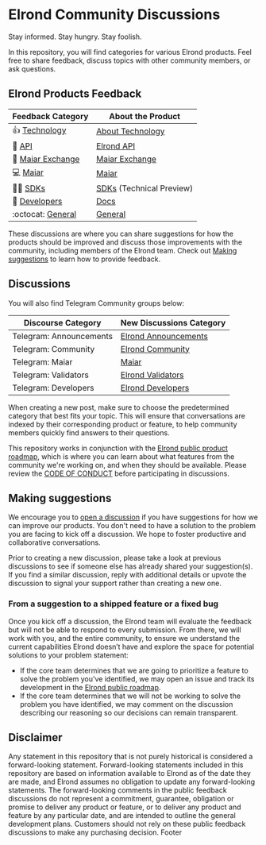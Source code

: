 # Elrond Community Discussions

Stay informed. Stay hungry. Stay foolish.

In this repository, you will find categories for various Elrond products. Feel free to share feedback, discuss topics with other community members, or ask questions.

## Elrond Products Feedback

| **Feedback Category** | **About the Product** 	|
|---	|---	|
| 👍  [Technology](https://github.com/ElrondNetwork/community/discussions/categories/protocol) 	| [About Technology](https://elrond.com/technology/) |
| 🔁  [API](https://github.com/ElrondNetwork/community/discussions/categories/api) 	| [Elrond API](https://github.com/ElrondNetwork/api.elrond.com) |
| 🔎  [Maiar Exchange](https://github.com/ElrondNetwork/community/discussions/categories/maiar-exchange) 	| [Maiar Exchange](https://maiar.exchange/) 	|
| 💻  [Maiar](https://github.com/ElrondNetwork/community/discussions/categories/maiar) 	| [Maiar](https://maiar.com/) 	|
| 👩‍✈️  [SDKs](https://github.com/ElrondNetwork/community/discussions/categories/sdks)   	| [SDKs](https://docs.elrond.com/sdk-and-tools/overview/) (Technical Preview) 	|
| 🤖  [Developers](https://github.com/ElrondNetwork/community/discussions/categories/q-a) 	| [Docs](https://docs.elrond.com/) 	|
| :octocat:  [General](https://github.com/ElrondNetwork/community/discussions/categories/general) 	| [General](https://github.com/ElrondNetwork/community/discussions/categories/general) |

These discussions are where you can share suggestions for how the products should be improved and discuss those improvements with the community, including members of the Elrond team. Check out [Making suggestions](#making-suggestions) to learn how to provide feedback.

## Discussions

You will also find Telegram Community groups below:

| **Discourse Category** | **New Discussions Category** 	|
|---	|---	|
| Telegram: Announcements | [Elrond Announcements](https://t.me/ElrondNetworkAnn) |
| Telegram: Community 	| [Elrond Community](https://t.me/ElrondNetwork) |
| Telegram: Maiar 	| [Maiar](https://t.me/MaiarApp) 	|
| Telegram: Validators	| [Elrond Validators](https://t.me/ElrondValidators) 	|
| Telegram: Developers	| [Elrond Developers](https://t.me/ElrondDevelopers) 	|

When creating a new post, make sure to choose the predetermined category that best fits your topic. This will ensure that conversations are indexed by their corresponding product or feature, to help community members quickly find answers to their questions.

This repository works in conjunction with the [Elrond public product roadmap](https://github.com/orgs/ElrondNetwork/projects/4), which is where you can learn about what features from the community we're working on, and when they should be available. Please review the [CODE OF CONDUCT](https://github.com/ElrondNetwork/elrond-go/blob/master/.github/CODE_OF_CONDUCT.md) before participating in discussions.

## Making suggestions

We encourage you to [open a discussion](https://github.com/ElrondNetwork/community/discussions) if you have suggestions for how we can improve our products. You don't need to have a solution to the problem you are facing to kick off a discussion. We hope to foster productive and collaborative conversations.

Prior to creating a new discussion, please take a look at previous discussions to see if someone else has already shared your suggestion(s). If you find a similar discussion, reply with additional details or upvote the discussion to signal your support rather than creating a new one.

### From a suggestion to a shipped feature or a fixed bug

Once you kick off a discussion, the Elrond team will evaluate the feedback but will not be able to respond to every submission. From there, we will work with you, and the entire community, to ensure we understand the current capabilities Elrond doesn’t have and explore the space for potential solutions to your problem statement:

- If the core team determines that we are going to prioritize a feature to solve the problem you've identified, we may open an issue and track its development in the [Elrond public roadmap](https://github.com/orgs/ElrondNetwork/projects/4).
- If the core team determines that we will not be working to solve the problem you have identified, we may comment on the discussion describing our reasoning so our decisions can remain transparent.

## Disclaimer

Any statement in this repository that is not purely historical is considered a forward-looking statement. Forward-looking statements included in this repository are based on information available to Elrond as of the date they are made, and Elrond assumes no obligation to update any forward-looking statements. The forward-looking comments in the public feedback discussions do not represent a commitment, guarantee, obligation or promise to deliver any product or feature, or to deliver any product and feature by any particular date, and are intended to outline the general development plans. Customers should not rely on these public feedback discussions to make any purchasing decision.
Footer
